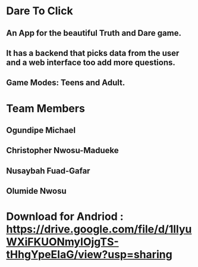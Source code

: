 Dare To Click
=======

## An App for the beautiful Truth and Dare game. 

## It has a backend that picks data from the user and a web interface too add more questions.

## Game Modes: Teens and Adult.

Team Members
=======
## Ogundipe Michael
## Christopher Nwosu-Madueke
## Nusaybah Fuad-Gafar
## Olumide Nwosu



Download for Andriod : https://drive.google.com/file/d/1llyuWXiFKUONmyIOjgTS-tHhgYpeEIaG/view?usp=sharing
=======


